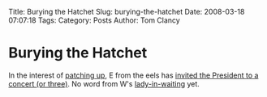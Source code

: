 Title: Burying the Hatchet
Slug: burying-the-hatchet
Date: 2008-03-18 07:07:18
Tags: 
Category: Posts
Author: Tom Clancy

# Burying the Hatchet

In the interest of <a href="http://en.wikipedia.org/wiki/Eels_(band)#Daisies_of_the_Galaxy" target="_blank">patching up</a>, E from the eels has <a href="http://www.exclaim.ca/articles/generalarticlesynopsfullart.aspx?csid1=119&amp;csid2=844&amp;fid1=30275" target="_blank">invited the President to a concert (or three)</a>. No word from W's <a href="http://www.exclaim.ca/articles/generalarticlesynopsfullart.aspx?csid2=844&amp;fid1=30226&amp;csid1=0" target="_blank">lady-in-waiting</a> yet.
